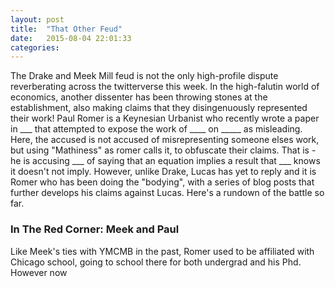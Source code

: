 ```yaml
---
layout: post
title:  "That Other Feud"
date:   2015-08-04 22:01:33
categories:
---
```


The Drake and Meek Mill feud is not the only high-profile dispute reverberating across the twitterverse this week. In the high-falutin world of economics, another dissenter has been throwing stones at the establishment, also making claims that they disingenuously represented their work! Paul Romer is a Keynesian Urbanist who recently wrote a paper in ___ that attempted to expose the work of ____ on _____ as misleading. Here, the accused is not accused of misrepresenting someone elses work, but using "Mathiness" as romer calls it, to obfuscate their claims. That is - he is accusing ___ of saying that an equation implies a result that ___ knows it doesn't not imply. However, unlike Drake, Lucas has yet to reply and it is Romer who has been doing the "bodying", with a series of blog posts that further develops his claims against Lucas. Here's a rundown of the battle so far.

### In The Red Corner: Meek and Paul

Like Meek's ties with YMCMB in the past, Romer used to be affiliated with Chicago school, going to school there for both undergrad and his Phd. However now
